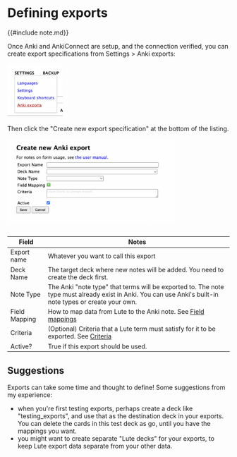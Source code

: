 # Defining exports

{{#include note.md}}

Once Anki and AnkiConnect are setup, and the connection verified, you can create export specifications from Settings > Anki exports:

<img width="25%" src="../../assets/usage/ankiexport/defining_exports_1_menu.png">

Then click the "Create new export specification" at the bottom of the listing.

<img width="75%" src="../../assets/usage/ankiexport/defining_exports_2_new_form.png" style="margin-bottom: 10px">


| Field | Notes |
| --- | --- |
| Export name | Whatever you want to call this export |
| Deck Name | The target deck where new notes will be added.  You need to create the deck first. |
| Note Type | The Anki "note type" that terms will be exported to.  The note type must already exist in Anki.  You can use Anki's built-in note types or create your own. |
| Field Mapping | How to map data from Lute to the Anki note.  See [Field mappings](./field-mappings.md) |
| Criteria | (Optional) Criteria that a Lute term must satisfy for it to be exported.  See [Criteria](./criteria.md) |
| Active? | True if this export should be used. |


## Suggestions

Exports can take some time and thought to define!  Some suggestions from my experience:

* when you're first testing exports, perhaps create a deck like "testing_exports", and use that as the destination deck in your exports.  You can delete the cards in this test deck as go, until you have the mappings you want.
* you might want to create separate "Lute decks" for your exports, to keep Lute export data separate from your other data.
